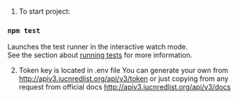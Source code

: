 1. To start project:

### `npm test`

Launches the test runner in the interactive watch mode.<br />
See the section about [running tests](https://facebook.github.io/create-react-app/docs/running-tests) for more information.

2. Token key is located in .env file
   You can generate your own from http://apiv3.iucnredlist.org/api/v3/token
   or just copying from any request from official docs
   http://apiv3.iucnredlist.org/api/v3/docs
